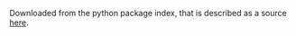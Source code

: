 Downloaded from the python package index, that is described as a source <a href="https://sscu-budapest.github.io/reports/41">here</a>.